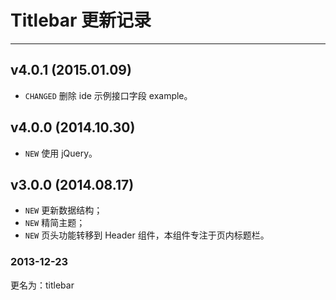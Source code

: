 # Titlebar 更新记录
---

## v4.0.1 (2015.01.09)

- `CHANGED` 删除 ide 示例接口字段 example。

## v4.0.0 (2014.10.30)

- `NEW` 使用 jQuery。

## v3.0.0 (2014.08.17)

- `NEW` 更新数据结构；
- `NEW` 精简主题；
- `NEW` 页头功能转移到 Header 组件，本组件专注于页内标题栏。

### 2013-12-23

更名为：titlebar
